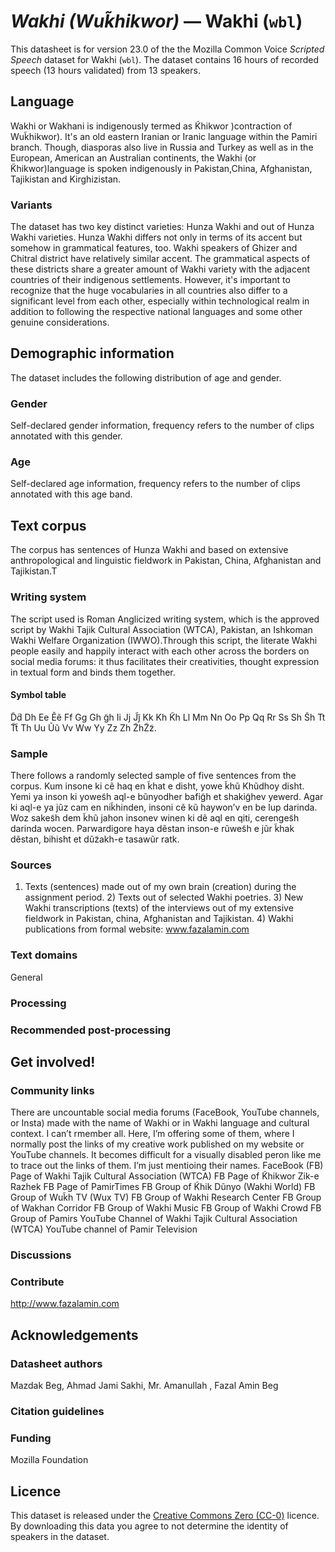 # *Wakhi (Wuk̃hikwor)* &mdash; Wakhi (`wbl`)
This datasheet is for version 23.0 of the the Mozilla Common Voice *Scripted Speech* dataset 
for Wakhi (`wbl`). The dataset contains 16 hours of recorded
speech (13 hours validated) from 13 speakers.

## Language
<!-- {{LANGUAGE_DESCRIPTION}} -->
<!-- Provide a brief (1-2 paragraph) description of your language -->

Wakhi or Wakhani is indigenously termed as K̃hikwor )contraction of Wuk̃hikwor). It's an old eastern Iranian or Iranic language within the Pamiri branch. Though, diasporas also live in Russia and Turkey as well as in the European, American an Australian continents, the Wakhi (or K̃hikwor)language is spoken indigenously in Pakistan,China, Afghanistan, Tajikistan and Kirghizistan.   

### Variants
<!-- {{VARIANT_DESCRIPTION}} -->
<!-- @ OPTIONAL @ -->
<!-- Describe the variants (MCV variants) of your language -->

The dataset has two key distinct varieties: Hunza Wakhi and out of Hunza Wakhi varieties. Hunza Wakhi differs not only in terms of its accent but somehow in grammatical features, too. Wakhi speakers of Ghizer and Chitral district have relatively similar accent. The grammatical aspects of these districts share a greater amount of Wakhi variety with the adjacent countries of their indigenous settlements. However, it's important to recognize that the huge vocabularies in all countries also differ to a significant level from each other, especially within technological realm in addition to following the respective national languages and some other genuine considerations. 

## Demographic information
<!-- You can get a lot of the information in this section from https://analyzer.cv-toolbox.web.tr/browse -->
The dataset includes the following distribution of age and gender.

### Gender
<!-- {{GENDER_TABLE}} -->
<!-- @ AUTOMATICALLY GENERATED @ -->
<!-- | Gender | Frequency |
|--------|-----------|
| male, masculine | ? |
| undeclared | ? |
| female, feminine | ? | -->
Self-declared gender information, frequency refers to the number of clips annotated with this gender.

### Age
<!-- {{AGE_TABLE}} -->
<!-- @ AUTOMATICALLY GENERATED @ -->
<!-- | Age band | Frequency |
|----------|-----------|
| teens | ? |
| twenties | ? |
| thirties | ? |
| fourties | ? |
| fifties | ? |
   ...if other age ranges are present in your data, add rows... -->
Self-declared age information, frequency refers to the number of clips annotated with this age band.

## Text corpus
<!-- {{TEXT_CORPUS_DESCRIPTION}} -->
<!-- @ OPTIONAL @ -->
<!-- An overview of the text corpus, with information such as average length (in characters and words) of validated sentences. -->

The corpus has sentences of Hunza Wakhi and based on extensive anthropological and linguistic fieldwork in Pakistan, China, Afghanistan and Tajikistan.T

### Writing system
<!-- {{WRITING_SYSTEM_DESCRIPTION}} -->
<!-- @ OPTIONAL @ -->
<!-- A description of the writing system (or writing systems) used in the text corpus -->

The script used is Roman Anglicized writing system, which is the approved script by Wakhi Tajik Cultural Association (WTCA), Pakistan, an Ishkoman Wakhi Welfare Organization (IWWO).Through this script, the literate Wakhi people easily and happily interact with each other across the borders on social media forums: it thus facilitates their creativities, thought expression in textual form and binds them together. 

#### Symbol table
<!-- {{ALPHABET_TABLE}} -->
<!-- @ OPTIONAL @ -->
<!-- If the writing system is alphabetic, you can include the valid alphabet here -->

D̃d̃ Dh Ee Ẽẽ Ff Gg Gh g̃h Ii Jj J̃j̃ Kk Kh K̃h Ll Mm Nn Oo Pp Qq Rr Ss Sh S̃h Tt T̃t̃ Th Uu Ũũ Vv Ww Yy Zz Zh Z̃hZ̃z̃. 

### Sample
<!-- {{SENTENCES_SAMPLE}} -->
There follows a randomly selected sample of five sentences from the corpus.
Kum insone ki cẽ haq en k̃hat e disht, yowe k̃hũ Khũdhoy disht. Yemi ya inson ki yowes̃h aql-e bũnyodher bafig̃h et shakig̃hev yewerd. Agar ki aql-e ya jũz cam en nik̃hinden, insoni cẽ kũ haywon’v en  be lup darinda. Woz sakes̃h dem k̃hũ jahon insonev winen ki dẽ aql en qiti, cerenges̃h darinda wocen. Parwardigore haya dẽstan inson-e rũwes̃h e jũr k̃hak dẽstan, bihisht et dũz̃akh-e tasawũr ratk.

### Sources
<!-- {{SOURCES_LIST}} -->
<!-- @ OPTIONAL @ -->
<!-- A list of sentence sources, can be curated to the top-N -->

1) Texts (sentences) made out of my own brain (creation) during the assignment period.  2) Texts out of selected Wakhi poetries.  3) New Wakhi transcriptions (texts) of the interviews out of my extensive fieldwork in Pakistan, china, Afghanistan and Tajikistan. 4) Wakhi publications from formal website: www.fazalamin.com 

### Text domains
<!-- {{TEXT_DOMAIN_DESCRIPTION}} -->
<!-- @ OPTIONAL @ -->
<!-- What text domains are represented in the corpus? -->

General

### Processing
<!-- {{PROCESSING_DESCRIPTION}} -->
<!-- @ OPTIONAL @ -->
<!-- How has the text data been processed -->



### Recommended post-processing
<!-- {{RECOMMENDED_POSTPROCESSING_DESCRIPTION}} -->
<!-- @ OPTIONAL @ -->
<!-- What should people do before they use the data, for example Unicode normalisation -->



## Get involved!


### Community links
<!-- {{COMMUNITY_LINKS_LIST}} -->
<!-- @ OPTIONAL @ -->
<!-- Links to community chats / fora -->

There are uncountable social media forums (FaceBook, YouTube channels, or Insta) made with the name of Wakhi or in Wakhi language and cultural context. I can’t rmember all. Here, I’m offering some  of them, where I normally post the links of my creative work published on my website or YouTube channels.  It becomes  difficult for a visually disabled peron like me to   trace out the links of them. I’m just mentioing their names.  FaceBook (FB) Page of Wakhi Tajik Cultural Association (WTCA) FB Page of K̃hikwor Zik-e Razhek  FB Page of PamirTimes  FB Group of K̃hik Dũnyo (Wakhi World) FB Group of Wuk̃h TV (Wux TV) FB Group of Wakhi Research Center  FB Group of Wakhan Corridor  FB Group of Wakhi Music  FB Group of Wakhi Crowd  FB Group of Pamirs  YouTube Channel of  Wakhi Tajik Cultural Association (WTCA) YouTube channel of Pamir Television  

### Discussions
<!-- {{DISCUSSION_LINKS_LIST}} -->
<!-- @ OPTIONAL @ -->
<!-- Any links to discussions, for example on Discourse or other fora or blogs can be included here -->



### Contribute
<!-- {{CONTRIBUTE_LINKS_LIST}} -->
<!-- Here you can include links for how to contribute to the dataset -->

http://www.fazalamin.com 

## Acknowledgements


### Datasheet authors
<!-- {{DATASHEET_AUTHORS_LIST}} -->
<!-- A list in the format of: Your Name <email@email.com> -->

Mazdak Beg, Ahmad Jami Sakhi, Mr. Amanullah , Fazal Amin Beg

### Citation guidelines
<!-- {{CITATION_DESCRIPTION}} -->
<!-- @ OPTIONAL @ -->
<!-- If you published a paper and would like people to cite it, you can include the BiBTeX here -->



### Funding
<!-- {{FUNDING_DESCRIPTION}} -->
<!-- @ OPTIONAL @ -->
<!-- If you received any funding, you can include the acknowledgement here -->

Mozilla Foundation

## Licence
This dataset is released under the [Creative Commons Zero (CC-0)](https://creativecommons.org/public-domain/cc0/) licence. By downloading this data
you agree to not determine the identity of speakers in the dataset.